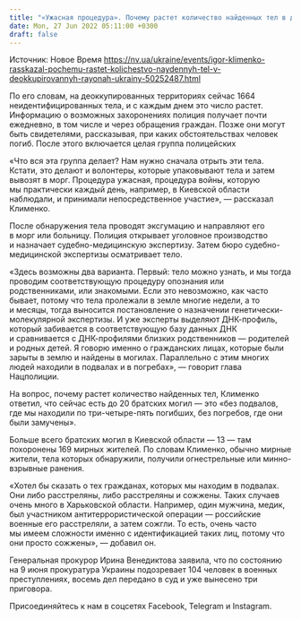 ```yaml
---
title: "«Ужасная процедура». Почему растет количество найденных тел в деоккупированных районах Украины — глава Нацполиции"
date: Mon, 27 Jun 2022 05:11:00 +0300
draft: false
---
```

Источник: Новое Время https://nv.ua/ukraine/events/igor-klimenko-rasskazal-pochemu-rastet-kolichestvo-naydennyh-tel-v-deokkupirovannyh-rayonah-ukrainy-50252487.html


По его словам, на деоккупированных территориях сейчас 1664 неидентифицированных тела, и с каждым днем это число растет. Информацию о возможных захоронениях полиция получает почти ежедневно, в том числе и через обращения граждан. Позже они могут быть свидетелями, рассказывая, при каких обстоятельствах человек погиб. После этого включается целая группа полицейских

«Что вся эта группа делает? Нам нужно сначала отрыть эти тела. Кстати, это делают и волонтеры, которые упаковывают тела и затем вывозят в морг. Процедура ужасная, процедура войны, которую мы практически каждый день, например, в Киевской области наблюдали, и принимали непосредственное участие», — рассказал Клименко.

После обнаружения тела проводят эксгумацию и направляют его в морг или больницу. Полиция открывает уголовное производство и назначает судебно-медицинскую экспертизу. Затем бюро судебно-медицинской экспертизы осматривает тело.

«Здесь возможны два варианта. Первый: тело можно узнать, и мы тогда проводим соответствующую процедуру опознания или родственниками, или знакомыми. Если это невозможно, как часто бывает, потому что тела пролежали в земле многие недели, а то и месяцы, тогда выносится постановление о назначении генетически-молекулярной экспертизы. И уже эксперты выделяют ДНК-профиль, который забивается в соответствующую базу данных ДНК и сравнивается с ДНК-профилями близких родственников — родителей и родных детей. Я говорю именно о гражданских лицах, которые были зарыты в землю и найдены в могилах. Параллельно с этим многих людей находили в подвалах и в погребах», — говорит глава Нацполиции.

На вопрос, почему растет количество найденных тел, Клименко ответил, что сейчас есть до 20 братских могил — это «без подвалов, где мы находили по три-четыре-пять погибших, без погребов, где они были замучены».

Больше всего братских могил в Киевской области — 13 — там похоронены 169 мирных жителей. По словам Клименко, обычно мирные жители, тела которых обнаружили, получили огнестрельные или минно-взрывные ранения.

«Хотел бы сказать о тех гражданах, которых мы находим в подвалах. Они либо расстреляны, либо расстреляны и сожжены. Таких случаев очень много в Харьковской области. Например, один мужчина, медик, был участником антитеррористической операции — российские военные его расстреляли, а затем сожгли. То есть, очень часто мы имеем сложности именно с идентификацией таких лиц, потому что они просто сожжены», — добавил он.

Генеральная прокурор Ирина Венедиктова заявила, что по состоянию на 9 июня прокуратура Украины подозревает 104 человек в военных преступлениях, восемь дел передано в суд и уже вынесено три приговора.

Присоединяйтесь к нам в соцсетях Facebook, Telegram и Instagram.
